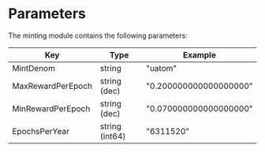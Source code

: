 <!--
order: 4
-->

# Parameters

The minting module contains the following parameters:

| Key                 | Type            | Example                |
|---------------------|-----------------|------------------------|
| MintDenom           | string          | "uatom"                |
| MaxRewardPerEpoch   | string (dec)    | "0.200000000000000000" |
| MinRewardPerEpoch   | string (dec)    | "0.070000000000000000" |
| EpochsPerYear       | string (int64) | "6311520"              |
